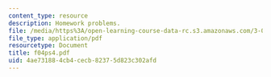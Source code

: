 ```yaml
---
content_type: resource
description: Homework problems.
file: /media/https%3A/open-learning-course-data-rc.s3.amazonaws.com/3-012-fundamentals-of-materials-science-fall-2005/4ae731884cb4cecb82375d823c302afd_f04ps4.pdf
file_type: application/pdf
resourcetype: Document
title: f04ps4.pdf
uid: 4ae73188-4cb4-cecb-8237-5d823c302afd
---
```

